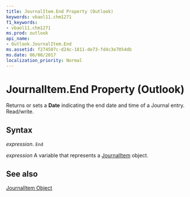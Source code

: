 ```yaml
---
title: JournalItem.End Property (Outlook)
keywords: vbaol11.chm1271
f1_keywords:
- vbaol11.chm1271
ms.prod: outlook
api_name:
- Outlook.JournalItem.End
ms.assetid: f274507c-d24c-1811-de73-fd4c3e7054db
ms.date: 06/08/2017
localization_priority: Normal
---
```



# JournalItem.End Property (Outlook)

Returns or sets a  **Date** indicating the end date and time of a Journal entry. Read/write.


## Syntax

_expression_. `End`

_expression_ A variable that represents a [JournalItem](./Outlook.JournalItem.md) object.


## See also


[JournalItem Object](Outlook.JournalItem.md)

